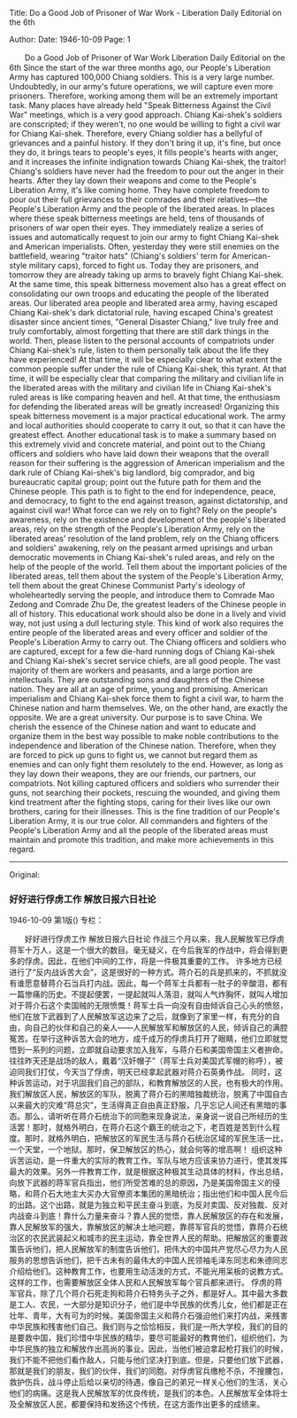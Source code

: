 Title: Do a Good Job of Prisoner of War Work - Liberation Daily Editorial on the 6th

Author:
Date: 1946-10-09
Page: 1

　　Do a Good Job of Prisoner of War Work
    Liberation Daily Editorial on the 6th
    Since the start of the war three months ago, our People's Liberation Army has captured 100,000 Chiang soldiers. This is a very large number. Undoubtedly, in our army's future operations, we will capture even more prisoners. Therefore, working among them will be an extremely important task.
    Many places have already held "Speak Bitterness Against the Civil War" meetings, which is a very good approach. Chiang Kai-shek's soldiers are conscripted; if they weren't, no one would be willing to fight a civil war for Chiang Kai-shek. Therefore, every Chiang soldier has a bellyful of grievances and a painful history. If they don't bring it up, it's fine, but once they do, it brings tears to people's eyes, it fills people's hearts with anger, and it increases the infinite indignation towards Chiang Kai-shek, the traitor! Chiang's soldiers have never had the freedom to pour out the anger in their hearts. After they lay down their weapons and come to the People's Liberation Army, it's like coming home. They have complete freedom to pour out their full grievances to their comrades and their relatives—the People's Liberation Army and the people of the liberated areas. In places where these speak bitterness meetings are held, tens of thousands of prisoners of war open their eyes. They immediately realize a series of issues and automatically request to join our army to fight Chiang Kai-shek and American imperialists. Often, yesterday they were still enemies on the battlefield, wearing "traitor hats" (Chiang's soldiers' term for American-style military caps), forced to fight us. Today they are prisoners, and tomorrow they are already taking up arms to bravely fight Chiang Kai-shek.
    At the same time, this speak bitterness movement also has a great effect on consolidating our own troops and educating the people of the liberated areas. Our liberated area people and liberated area army, having escaped Chiang Kai-shek's dark dictatorial rule, having escaped China's greatest disaster since ancient times, "General Disaster Chiang," live truly free and truly comfortably, almost forgetting that there are still dark things in the world. Then, please listen to the personal accounts of compatriots under Chiang Kai-shek's rule, listen to them personally talk about the life they have experienced! At that time, it will be especially clear to what extent the common people suffer under the rule of Chiang Kai-shek, this tyrant. At that time, it will be especially clear that comparing the military and civilian life in the liberated areas with the military and civilian life in Chiang Kai-shek's ruled areas is like comparing heaven and hell. At that time, the enthusiasm for defending the liberated areas will be greatly increased!
    Organizing this speak bitterness movement is a major practical educational work. The army and local authorities should cooperate to carry it out, so that it can have the greatest effect. Another educational task is to make a summary based on this extremely vivid and concrete material, and point out to the Chiang officers and soldiers who have laid down their weapons that the overall reason for their suffering is the aggression of American imperialism and the dark rule of Chiang Kai-shek's big landlord, big comprador, and big bureaucratic capital group; point out the future path for them and the Chinese people. This path is to fight to the end for independence, peace, and democracy, to fight to the end against treason, against dictatorship, and against civil war! What force can we rely on to fight? Rely on the people's awareness, rely on the existence and development of the people's liberated areas, rely on the strength of the People's Liberation Army, rely on the liberated areas' resolution of the land problem, rely on the Chiang officers and soldiers' awakening, rely on the peasant armed uprisings and urban democratic movements in Chiang Kai-shek's ruled areas, and rely on the help of the people of the world. Tell them about the important policies of the liberated areas, tell them about the system of the People's Liberation Army, tell them about the great Chinese Communist Party's ideology of wholeheartedly serving the people, and introduce them to Comrade Mao Zedong and Comrade Zhu De, the greatest leaders of the Chinese people in all of history. This educational work should also be done in a lively and vivid way, not just using a dull lecturing style. This kind of work also requires the entire people of the liberated areas and every officer and soldier of the People's Liberation Army to carry out.
    The Chiang officers and soldiers who are captured, except for a few die-hard running dogs of Chiang Kai-shek and Chiang Kai-shek's secret service chiefs, are all good people. The vast majority of them are workers and peasants, and a large portion are intellectuals. They are outstanding sons and daughters of the Chinese nation. They are all at an age of prime, young and promising. American imperialism and Chiang Kai-shek force them to fight a civil war, to harm the Chinese nation and harm themselves. We, on the other hand, are exactly the opposite. We are a great university. Our purpose is to save China. We cherish the essence of the Chinese nation and want to educate and organize them in the best way possible to make noble contributions to the independence and liberation of the Chinese nation. Therefore, when they are forced to pick up guns to fight us, we cannot but regard them as enemies and can only fight them resolutely to the end. However, as long as they lay down their weapons, they are our friends, our partners, our compatriots. Not killing captured officers and soldiers who surrender their guns, not searching their pockets, rescuing the wounded, and giving them kind treatment after the fighting stops, caring for their lives like our own brothers, caring for their illnesses. This is the fine tradition of our People's Liberation Army, it is our true color. All commanders and fighters of the People's Liberation Army and all the people of the liberated areas must maintain and promote this tradition, and make more achievements in this regard.



<hr /> 

Original: 


### 好好进行俘虏工作  解放日报六日社论

1946-10-09
第1版()
专栏：

　　好好进行俘虏工作
    解放日报六日社论
    作战三个月以来，我人民解放军已俘虏蒋军十万人，这是一个很大的数目。毫无疑义，在今后我军的作战中，将会得到更多的俘虏。因此，在他们中间的工作，将是一件极其重要的工作。
    许多地方已经进行了“反内战诉苦大会”，这是很好的一种方式。蒋介石的兵是抓来的，不抓就没有谁愿意替蒋介石当兵打内战。因此，每一个蒋军士兵都有一肚子的辛酸泪，都有一篇惨痛的历史。不提起便罢，一提起就叫人落泪，就叫人气炸胸怀，就叫人增加对于蒋介石这个卖国贼的无限愤慨！蒋军士兵一向没有自由倾诉自己心头的愤怒，他们在放下武器到了人民解放军这边来了之后，就像到了家里一样，有充分的自由，向自己的伙伴和自己的亲人——人民解放军和解放区的人民，倾诉自己的满腔冤苦。在举行这种诉苦大会的地方，成千成万的俘虏兵打开了眼睛，他们立即就觉悟到一系列的问题，立即就自动要求加入我军，与蒋介石和美国帝国主义者拚命。往往昨天还是战场的敌人，戴着“汉奸帽子”（蒋军士兵对美国式军帽的称呼），被迫同我们打仗，今天当了俘虏，明天已经拿起武器对蒋介石英勇作战。
    同时，这种诉苦运动，对于巩固我们自己的部队，和教育解放区的人民，也有极大的作用。我们解放区人民，解放区的军队，脱离了蒋介石的黑暗独裁统治，脱离了中国自古以来最大的灾难“蒋总灾”，生活得真正自由真正舒服，几乎忘记人间还有黑暗的事态。那么，请听听在蒋介石统治下的同胞来现身说法，亲身说一说自己所经历的生活罢！那时，就格外明白，在蒋介石这个霸王的统治之下，老百姓是苦到什么程度。那时，就格外明白，把解放区的军民生活与蒋介石统治区域的军民生活一比，一个天堂，一个地狱。那时，保卫解放区的热心，就会何等的增高啊！
    组织这种诉苦运动，是一件重大的实际的教育工作。军队与地方应该来协力进行，使其发挥最大的效果。另外一件教育工作，就是根据这种极其生动具体的材料，作出总结，向放下武器的蒋军官兵指出，他们所受苦难的总的原因，乃是美国帝国主义的侵略，和蒋介石大地主大买办大官僚资本集团的黑暗统治；指出他们和中国人民今后的出路。这个出路，就是为独立和平民主奋斗到底，为反对卖国、反对独裁、反对内战奋斗到底！靠什么力量来奋斗？靠人民的觉悟，靠人民解放区的存在和发展，靠人民解放军的强大，靠解放区的解决土地问题，靠蒋军官兵的觉悟，靠蒋介石统治区的农民武装起义和城市的民主运动，靠全世界人民的帮助。把解放区的重要政策告诉他们，把人民解放军的制度告诉他们，把伟大的中国共产党尽心尽力为人民服务的思想告诉他们，把千古未有的最伟大的中国人民领袖毛泽东同志和朱德同志介绍给他们。这种教育工作，也要用生动活泼的方式，不能光用呆板的说教方式。这样的工作，也需要解放区全体人民和人民解放军每个官兵都来进行。
    俘虏的蒋军官兵，除了几个蒋介石死走狗和蒋介石特务头子之外，都是好人。其中最大多数是工人、农民，一大部分是知识分子，他们是中华民族的优秀儿女，他们都是正在壮年、青年，大有可为的时候。美国帝国主义和蒋介石强迫他们来打内战，来残害中华民族和残害他们自己。我们则与之恰恰相反，我们是一所大学校，我们的目的是要救中国，我们珍惜中华民族的精华，要尽可能最好的教育他们，组织他们，为中华民族的独立和解放作出高尚的事业。因此，当他们被迫拿起枪打我们的时候，我们不能不把他们看作敌人，只能与他们坚决打到底。但是，只要他们放下武器，那就是我们的朋友，我们的伙伴，我们的同胞。对俘虏官兵缴枪不杀，不搜腰包，救护伤兵，战斗停止后给以亲切的待遇，像自己的弟兄一样关心他们的生活，关心他们的病痛。这是我人民解放军的优良传统，是我们的本色。人民解放军全体将士及全解放区人民，都要保持和发扬这个传统，在这方面作出更多的成绩来。
